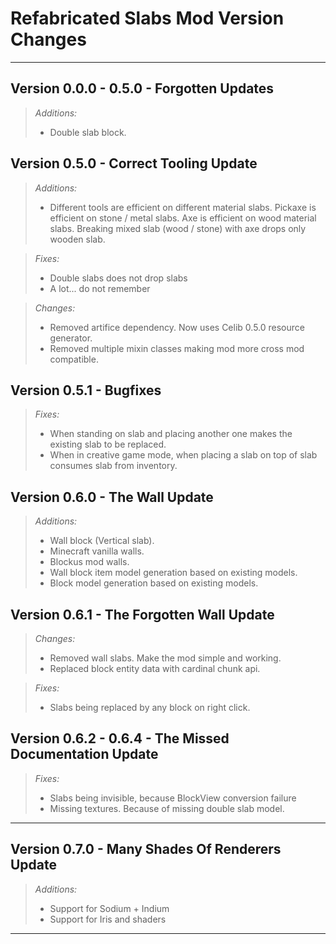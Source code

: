 # Refabricated Slabs Mod Version Changes

---

## Version 0.0.0 - 0.5.0 - Forgotten Updates

> *Additions:*
> * Double slab block.

## Version 0.5.0 - Correct Tooling Update

> *Additions:*
> * Different tools are efficient on different material slabs. Pickaxe is efficient on stone / metal slabs. Axe is efficient on wood material slabs. Breaking mixed slab (wood / stone) with axe drops only wooden slab.

> *Fixes:*
> * Double slabs does not drop slabs
> * A lot... do not remember

> *Changes:*
> * Removed artifice dependency. Now uses Celib 0.5.0 resource generator.
> * Removed multiple mixin classes making mod more cross mod compatible.

## Version 0.5.1 - Bugfixes

> *Fixes:*
> * When standing on slab and placing another one makes the existing slab to be replaced.
> * When in creative game mode, when placing a slab on top of slab consumes slab from inventory.

## Version 0.6.0 - The Wall Update

> *Additions:*
> * Wall block (Vertical slab).
> * Minecraft vanilla walls.
> * Blockus mod walls.
> * Wall block item model generation based on existing models.
> * Block model generation based on existing models.

## Version 0.6.1 - The Forgotten Wall Update

> *Changes:*
> * Removed wall slabs. Make the mod simple and working.
> * Replaced block entity data with cardinal chunk api.

> *Fixes:*
> * Slabs being replaced by any block on right click.

## Version 0.6.2 - 0.6.4 - The Missed Documentation Update

> *Fixes:*
> * Slabs being invisible, because BlockView conversion failure
> * Missing textures. Because of missing double slab model.
---

## Version 0.7.0 - Many Shades Of Renderers Update

> *Additions:*
> * Support for Sodium + Indium
> * Support for Iris and shaders
---